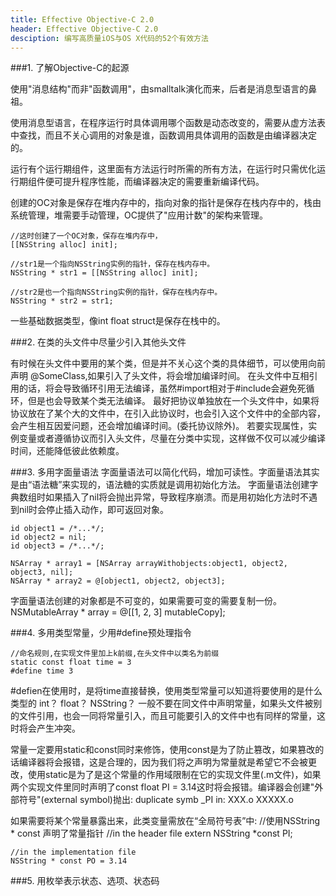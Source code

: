 ```yaml
---
title: Effective Objective-C 2.0
header: Effective Objective-C 2.0
desciption: 编写高质量iOS与OS X代码的52个有效方法
---
```


###1. 了解Objective-C的起源

使用"消息结构"而非"函数调用"，由smalltalk演化而来，后者是消息型语言的鼻祖。

使用消息型语言，在程序运行时具体调用哪个函数是动态改变的，需要从虚方法表中查找，而且不关心调用的对象是谁，函数调用具体调用的函数是由编译器决定的。

运行有个运行期组件，这里面有方法运行时所需的所有方法，在运行时只需优化运行期组件便可提升程序性能，而编译器决定的需要重新编译代码。

创建的OC对象是保存在堆内存中的，指向对象的指针是保存在栈内存中的，栈由系统管理，堆需要手动管理，OC提供了"应用计数"的架构来管理。
	
	//这时创建了一个OC对象，保存在堆内存中，
	[[NSString alloc] init];

	//str1是一个指向NSString实例的指针，保存在栈内存中。
	NSString * str1 = [[NSString alloc] init];

	//str2是也一个指向NSString实例的指针，保存在栈内存中。
	NSString * str2 = str1;


一些基础数据类型，像int float struct是保存在栈中的。

###2. 在类的头文件中尽量少引入其他头文件

有时候在头文件中要用的某个类，但是并不关心这个类的具体细节，可以使用向前声明 @SomeClass,如果引入了头文件，将会增加编译时间。
在头文件中互相引用的话，将会导致循环引用无法编译，虽然#import相对于#include会避免死循环，但是也会导致某个类无法编译。
最好把协议单独放在一个头文件中，如果将协议放在了某个大的文件中，在引入此协议时，也会引入这个文件中的全部内容，会产生相互因爱问题，还会增加编译时间。(委托协议除外)。
若要实现属性，实例变量或者遵循协议而引入头文件，尽量在分类中实现，这样做不仅可以减少编译时间，还能降低彼此依赖度。

###3. 多用字面量语法
字面量语法可以简化代码，增加可读性。字面量语法其实是由“语法糖”来实现的，语法糖的实质就是调用初始化方法。
字面量语法创建字典数组时如果插入了nil将会抛出异常，导致程序崩溃。而是用初始化方法时不遇到nil时会停止插入动作，即可返回对象。
	
	id object1 = /*...*/;
	id object2 = nil;
	id object3 = /*...*/;
	  
	NSArray * array1 = [NSArray arrayWithobjects:object1, object2, object3, nil];
	NSArray * array2 = @[object1, object2, object3];
字面量语法创建的对象都是不可变的，如果需要可变的需要复制一份。
	NSMutableArray * array = @[[1, 2, 3] mutableCopy];

###4. 多用类型常量，少用#define预处理指令
	
	//命名规则,在实现文件里加上k前缀,在头文件中以类名为前缀
	static const float time = 3
	#define time 3
#defien在使用时，是将time直接替换，使用类型常量可以知道将要使用的是什么类型的 int？ float？ NSString？
一般不要在同文件中声明常量，如果头文件被别的文件引用，也会一同将常量引入，而且可能要引入的文件中也有同样的常量，这时将会产生冲突。

常量一定要用static和const同时来修饰，使用const是为了防止篡改，如果篡改的话编译器将会报错，这是合理的，因为我们将之声明为常量就是希望它不会被更改，使用static是为了是这个常量的作用域限制在它的实现文件里(.m文件)，如果两个实现文件里同时声明了const float PI = 3.14这时将会报错。编译器会创建"外部符号"(external symbol)抛出:
	duplicate symb _PI in:
	XXX.o
	XXXXX.o

如果需要将某个常量暴露出来，此类变量需放在“全局符号表”中:
	//使用NSString * const 声明了常量指针
	//in the header file
	extern NSString *const PI;

	//in the implementation file
	NSString * const PO = 3.14

###5. 用枚举表示状态、选项、状态码
